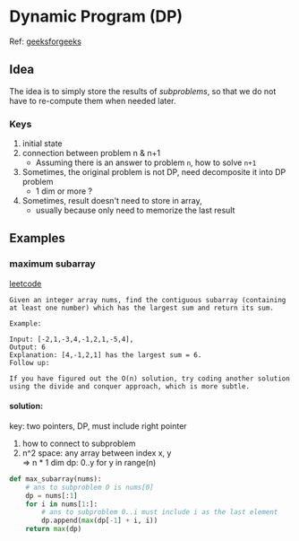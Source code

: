 # Dynamic Program (DP)
Ref: [geeksforgeeks](https://www.geeksforgeeks.org/dynamic-programming/)

## Idea
The idea is to simply store the results of *subproblems*, so that we do not have to re-compute them when needed later.

### Keys
1. initial state
2. connection between problem n & n+1 
    - Assuming there is an answer to problem `n`, how to solve `n+1`
3. Sometimes, the original problem is not DP, need decomposite it into DP problem
    - 1 dim or more ?
4. Sometimes, result doesn't need to store in array, 
    - usually because only need to memorize the last result

## Examples

### maximum subarray
[leetcode](https://leetcode.com/problems/maximum-subarray/)
```
Given an integer array nums, find the contiguous subarray (containing at least one number) which has the largest sum and return its sum.

Example:

Input: [-2,1,-3,4,-1,2,1,-5,4],
Output: 6
Explanation: [4,-1,2,1] has the largest sum = 6.
Follow up:

If you have figured out the O(n) solution, try coding another solution using the divide and conquer approach, which is more subtle.
```

#### solution:
key: two pointers, DP, must include right pointer

1. how to connect to subproblem
2. n^2 space: any array between index x, y  
   => 
   n * 1 dim dp: 0..y for y in range(n)

```python
def max_subarray(nums):
    # ans to subproblem 0 is nums[0]
    dp = nums[:1]
    for i in nums[1:]:
        # ans to subproblem 0..i must include i as the last element
        dp.append(max(dp[-1] + i, i)) 
    return max(dp)
```

